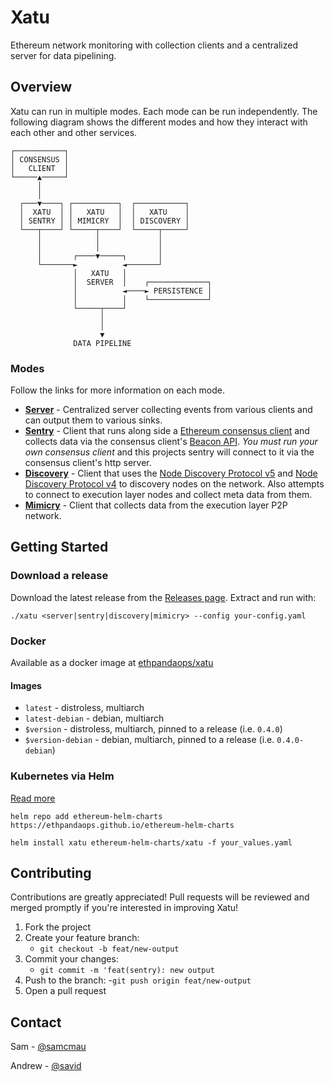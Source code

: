 # Xatu

Ethereum network monitoring with collection clients and a centralized server for data pipelining.

## Overview

Xatu can run in multiple modes. Each mode can be run independently. The following diagram shows the different modes and how they interact with each other and other services.

```
┌───────────┐
│ CONSENSUS │
│   CLIENT  │
└─────▲─────┘
      │
      │
  ┌───▼────┐ ┌──────────┐  ┌───────────┐
  │  XATU  │ │   XATU   │  │   XATU    │
  │ SENTRY │ │ MIMICRY  │  │ DISCOVERY │
  └───┬────┘ └─────┬────┘  └─────┬─────┘
      │            │             │
      │            │             │
      │       ┌────▼─────┐       │
      └───────►          ◄───────┘
              │   XATU   │
              │  SERVER  │    ┌─────────────┐
              │          ◄────► PERSISTENCE │
              │          │    └─────────────┘
              └─────┬────┘
                    │
                    │
                    ▼
              DATA PIPELINE
```

### Modes

Follow the links for more information on each mode.

- [**Server**](./docs/server.md) - Centralized server collecting events from various clients and can output them to various sinks.
- [**Sentry**](./docs/sentry.md) - Client that runs along side a [Ethereum consensus client](https://ethereum.org/en/developers/docs/nodes-and-clients/#consensus-clients) and collects data via the consensus client's [Beacon API](https://ethereum.github.io/beacon-APIs/). *You must run your own consensus client* and this projects sentry will connect to it via the consensus client's http server.
- [**Discovery**](./docs/discovery.md) - Client that uses the [Node Discovery Protocol v5](https://github.com/ethereum/devp2p/blob/master/discv5/discv5.md) and [Node Discovery Protocol v4](https://github.com/ethereum/devp2p/blob/master/discv4.md) to discovery nodes on the network. Also attempts to connect to execution layer nodes and collect meta data from them.
- [**Mimicry**](./docs/mimicry.md) - Client that collects data from the execution layer P2P network.

## Getting Started

### Download a release
Download the latest release from the [Releases page](https://github.com/ethpandaops/xatu/releases). Extract and run with:
```
./xatu <server|sentry|discovery|mimicry> --config your-config.yaml
```

### Docker
Available as a docker image at [ethpandaops/xatu](https://hub.docker.com/r/ethpandaops/xatu/tags)

#### Images
- `latest` - distroless, multiarch
- `latest-debian` - debian, multiarch
- `$version` - distroless, multiarch, pinned to a release (i.e. `0.4.0`)
- `$version-debian` - debian, multiarch, pinned to a release (i.e. `0.4.0-debian`)

### Kubernetes via Helm
[Read more](https://github.com/ethpandaops/ethereum-helm-charts/tree/master/charts/xatu)
```
helm repo add ethereum-helm-charts https://ethpandaops.github.io/ethereum-helm-charts

helm install xatu ethereum-helm-charts/xatu -f your_values.yaml
```

## Contributing

Contributions are greatly appreciated! Pull requests will be reviewed and merged promptly if you're interested in improving Xatu! 

1. Fork the project
2. Create your feature branch:
    - `git checkout -b feat/new-output`
3. Commit your changes:
    - `git commit -m 'feat(sentry): new output`
4. Push to the branch:
    -`git push origin feat/new-output`
5. Open a pull request

## Contact

Sam - [@samcmau](https://twitter.com/samcmau)

Andrew - [@savid](https://twitter.com/Savid)
